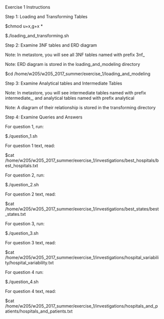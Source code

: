 Exercise 1 Instructions


Step 1: Loading and Transforming Tables

$chmod u+x,g+x *

$./loading_and_transforming.sh


Step 2: Examine 3NF tables and ERD diagram

Note: In metastore, you will see all 3NF tables named with prefix 3nf_

Note: ERD diagram is stored in the loading_and_modeling directory

$cd /home/w205/w205_2017_summer/exercise_1/loading_and_modeling


Step 3: Examine Analytical tables and Intermediate Tables

Note: In metastore, you will see intermediate tables named with prefix intermediate_, and analytical tables named with prefix analytical

Note: A diagram of their relationship is stored in the transforming directory


Step 4: Examine Queries and Answers

For question 1, run:

$./question_1.sh

For question 1 text, read:

$cat /home/w205/w205_2017_summer/exercise_1/investigations/best_hospitals/best_hospitals.txt

For question 2, run:

$./question_2.sh

For question 2 text, read:

$cat /home/w205/w205_2017_summer/exercise_1/investigations/best_states/best_states.txt

For question 3, run:

$./question_3.sh

For question 3 text, read:

$cat /home/w205/w205_2017_summer/exercise_1/investigations/hospital_variability/hospital_variability.txt

For question 4 run:

$./question_4.sh

For question 4 text, read:

$cat /home/w205/w205_2017_summer/exercise_1/investigations/hospitals_and_patients/hospitals_and_patients.txt

